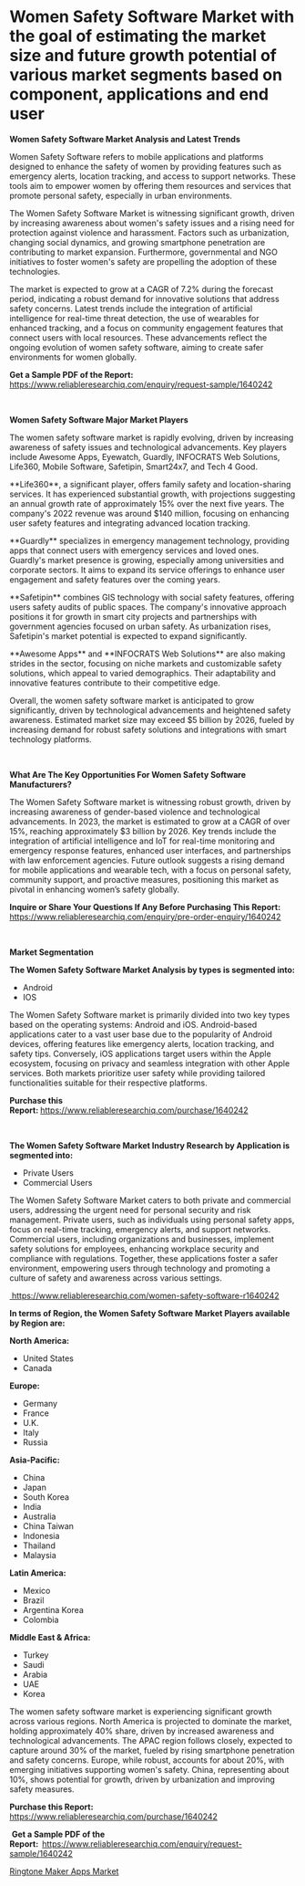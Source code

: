 <p><h1>Women Safety Software Market with the goal of estimating the market size and future growth potential of various market segments based on component, applications and end user</h1></p><p><strong>Women Safety Software Market Analysis and Latest Trends</strong></p>
<p><p>Women Safety Software refers to mobile applications and platforms designed to enhance the safety of women by providing features such as emergency alerts, location tracking, and access to support networks. These tools aim to empower women by offering them resources and services that promote personal safety, especially in urban environments.</p><p>The Women Safety Software Market is witnessing significant growth, driven by increasing awareness about women's safety issues and a rising need for protection against violence and harassment. Factors such as urbanization, changing social dynamics, and growing smartphone penetration are contributing to market expansion. Furthermore, governmental and NGO initiatives to foster women's safety are propelling the adoption of these technologies.</p><p>The market is expected to grow at a CAGR of 7.2% during the forecast period, indicating a robust demand for innovative solutions that address safety concerns. Latest trends include the integration of artificial intelligence for real-time threat detection, the use of wearables for enhanced tracking, and a focus on community engagement features that connect users with local resources. These advancements reflect the ongoing evolution of women safety software, aiming to create safer environments for women globally.</p></p>
<p><strong>Get a Sample PDF of the Report:&nbsp;</strong> <a href="https://www.reliableresearchiq.com/enquiry/request-sample/1640242?utm_campaign=2456&utm_medium=2&utm_source=Github&utm_content=ia&utm_term=05032025&utm_id=women-safety-software">https://www.reliableresearchiq.com/enquiry/request-sample/1640242</a></p>
<p>&nbsp;</p>
<p><strong>Women Safety Software Major Market Players</strong></p>
<p><p>The women safety software market is rapidly evolving, driven by increasing awareness of safety issues and technological advancements. Key players include Awesome Apps, Eyewatch, Guardly, INFOCRATS Web Solutions, Life360, Mobile Software, Safetipin, Smart24x7, and Tech 4 Good.</p><p>**Life360**, a significant player, offers family safety and location-sharing services. It has experienced substantial growth, with projections suggesting an annual growth rate of approximately 15% over the next five years. The company's 2022 revenue was around $140 million, focusing on enhancing user safety features and integrating advanced location tracking.</p><p>**Guardly** specializes in emergency management technology, providing apps that connect users with emergency services and loved ones. Guardly's market presence is growing, especially among universities and corporate sectors. It aims to expand its service offerings to enhance user engagement and safety features over the coming years.</p><p>**Safetipin** combines GIS technology with social safety features, offering users safety audits of public spaces. The company's innovative approach positions it for growth in smart city projects and partnerships with government agencies focused on urban safety. As urbanization rises, Safetipin's market potential is expected to expand significantly.</p><p>**Awesome Apps** and **INFOCRATS Web Solutions** are also making strides in the sector, focusing on niche markets and customizable safety solutions, which appeal to varied demographics. Their adaptability and innovative features contribute to their competitive edge.</p><p>Overall, the women safety software market is anticipated to grow significantly, driven by technological advancements and heightened safety awareness. Estimated market size may exceed $5 billion by 2026, fueled by increasing demand for robust safety solutions and integrations with smart technology platforms.</p></p>
<p>&nbsp;</p>
<p><strong>What Are The Key Opportunities For Women Safety Software Manufacturers?</strong></p>
<p><p>The Women Safety Software market is witnessing robust growth, driven by increasing awareness of gender-based violence and technological advancements. In 2023, the market is estimated to grow at a CAGR of over 15%, reaching approximately $3 billion by 2026. Key trends include the integration of artificial intelligence and IoT for real-time monitoring and emergency response features, enhanced user interfaces, and partnerships with law enforcement agencies. Future outlook suggests a rising demand for mobile applications and wearable tech, with a focus on personal safety, community support, and proactive measures, positioning this market as pivotal in enhancing women’s safety globally.</p></p>
<p><strong>Inquire or Share Your Questions If Any Before Purchasing This Report:</strong> <a href="https://www.reliableresearchiq.com/enquiry/pre-order-enquiry/1640242?utm_campaign=2456&utm_medium=2&utm_source=Github&utm_content=ia&utm_term=05032025&utm_id=women-safety-software">https://www.reliableresearchiq.com/enquiry/pre-order-enquiry/1640242</a></p>
<p>&nbsp;</p>
<p><strong>Market Segmentation</strong></p>
<p><strong>The Women Safety Software Market Analysis by types is segmented into:</strong></p>
<p><ul><li>Android</li><li>IOS</li></ul></p>
<p><p>The Women Safety Software market is primarily divided into two key types based on the operating systems: Android and iOS. Android-based applications cater to a vast user base due to the popularity of Android devices, offering features like emergency alerts, location tracking, and safety tips. Conversely, iOS applications target users within the Apple ecosystem, focusing on privacy and seamless integration with other Apple services. Both markets prioritize user safety while providing tailored functionalities suitable for their respective platforms.</p></p>
<p><strong>Purchase this Report:&nbsp;</strong><a href="https://www.reliableresearchiq.com/purchase/1640242?utm_campaign=2456&utm_medium=2&utm_source=Github&utm_content=ia&utm_term=05032025&utm_id=women-safety-software">https://www.reliableresearchiq.com/purchase/1640242</a></p>
<p>&nbsp;</p>
<p><strong>The Women Safety Software Market Industry Research by Application is segmented into:</strong></p>
<p><ul><li>Private Users</li><li>Commercial Users</li></ul></p>
<p><p>The Women Safety Software Market caters to both private and commercial users, addressing the urgent need for personal security and risk management. Private users, such as individuals using personal safety apps, focus on real-time tracking, emergency alerts, and support networks. Commercial users, including organizations and businesses, implement safety solutions for employees, enhancing workplace security and compliance with regulations. Together, these applications foster a safer environment, empowering users through technology and promoting a culture of safety and awareness across various settings.</p></p>
<p><a href="https://www.reliableresearchiq.com/women-safety-software-r1640242?utm_campaign=2456&utm_medium=2&utm_source=Github&utm_content=ia&utm_term=05032025&utm_id=women-safety-software">&nbsp;https://www.reliableresearchiq.com/women-safety-software-r1640242</a></p>
<p><strong>In terms of Region, the Women Safety Software Market Players available by Region are:</strong></p>
<p>
    <p> <strong> North America: </strong>
        <ul>
            <li>United States</li>
            <li>Canada</li>
        </ul>
        </p> 
    <p> <strong> Europe: </strong>
        <ul>
            <li>Germany</li>
            <li>France</li>
            <li>U.K.</li>
            <li>Italy</li>
            <li>Russia</li>
        </ul>
        </p> 
    <p> <strong> Asia-Pacific: </strong>
        <ul>
            <li>China</li>
            <li>Japan</li>
            <li>South Korea</li>
            <li>India</li>
            <li>Australia</li>
            <li>China Taiwan</li>
            <li>Indonesia</li>
            <li>Thailand</li>
            <li>Malaysia</li>
        </ul>
        </p> 
    <p> <strong> Latin America: </strong>
        <ul>
            <li>Mexico</li>
            <li>Brazil</li>
            <li>Argentina Korea</li>
            <li>Colombia</li>
        </ul>
        </p> 
    <p> <strong> Middle East & Africa: </strong>
        <ul>
            <li>Turkey</li>
            <li>Saudi</li>
            <li>Arabia</li>
            <li>UAE</li>
            <li>Korea</li>
        </ul>
    </p>
    </p>
<p><p>The women safety software market is experiencing significant growth across various regions. North America is projected to dominate the market, holding approximately 40% share, driven by increased awareness and technological advancements. The APAC region follows closely, expected to capture around 30% of the market, fueled by rising smartphone penetration and safety concerns. Europe, while robust, accounts for about 20%, with emerging initiatives supporting women's safety. China, representing about 10%, shows potential for growth, driven by urbanization and improving safety measures.</p></p>
<p><strong>Purchase this Report: </strong><a href="https://www.reliableresearchiq.com/purchase/1640242?utm_campaign=2456&utm_medium=2&utm_source=Github&utm_content=ia&utm_term=05032025&utm_id=women-safety-software">https://www.reliableresearchiq.com/purchase/1640242</a></p>
<p>&nbsp;<strong>Get a Sample PDF of the Report:&nbsp;&nbsp;</strong><a href="https://www.reliableresearchiq.com/enquiry/request-sample/1640242?utm_campaign=2456&utm_medium=2&utm_source=Github&utm_content=ia&utm_term=05032025&utm_id=women-safety-software">https://www.reliableresearchiq.com/enquiry/request-sample/1640242</a></p>
<p><strong></strong></p>
<p><p><a href="https://github.com/oslieselotte2192/Market-Research-Report-List-1/blob/main/ringtone-maker-apps-market.md?utm_campaign=2456&utm_medium=2&utm_source=Github&utm_content=ia&utm_term=05032025&utm_id=women-safety-software">Ringtone Maker Apps Market</a></p></p>